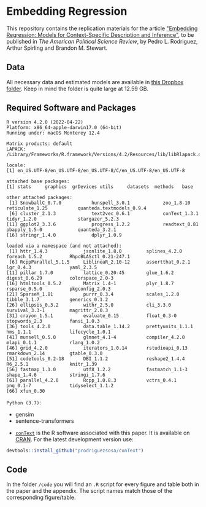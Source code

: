 # Embedding Regression
This repository contains the replication materials for the article ["Embedding Regression: Models for Context-Specific Description and Inference"](https://github.com/prodriguezsosa/EmbeddingRegression), to be published in _The American Political Science Review_, by Pedro L. Rodriguez, Arthur Spirling and Brandon M. Stewart.

## Data

All necessary data and estimated models are available in [this Dropbox folder](https://www.dropbox.com/sh/7al371qtr9102qq/AADKhjhYgnFCxOOQaugQloTBa?dl=0). Keep in mind the folder is quite large at 12.59 GB.

## Required Software and Packages

```
R version 4.2.0 (2022-04-22)
Platform: x86_64-apple-darwin17.0 (64-bit)
Running under: macOS Monterey 12.4

Matrix products: default
LAPACK: /Library/Frameworks/R.framework/Versions/4.2/Resources/lib/libRlapack.dylib

locale:
[1] en_US.UTF-8/en_US.UTF-8/en_US.UTF-8/C/en_US.UTF-8/en_US.UTF-8

attached base packages:
[1] stats     graphics  grDevices utils     datasets  methods   base     

other attached packages:
 [1] SnowballC_0.7.0           hunspell_3.0.1            zoo_1.8-10                reticulate_1.25           quanteda.textmodels_0.9.4
 [6] cluster_2.1.3             text2vec_0.6.1            conText_1.3.1             tidyr_1.2.0               stargazer_5.2.3          
[11] ggplot2_3.3.6             progress_1.2.2            readtext_0.81             pbapply_1.5-0             quanteda_3.2.1           
[16] stringr_1.4.0             dplyr_1.0.9              

loaded via a namespace (and not attached):
 [1] httr_1.4.3             jsonlite_1.8.0         splines_4.2.0          foreach_1.5.2          RhpcBLASctl_0.21-247.1
 [6] RcppParallel_5.1.5     LiblineaR_2.10-12      assertthat_0.2.1       lgr_0.4.3              yaml_2.3.5            
[11] pillar_1.7.0           lattice_0.20-45        glue_1.6.2             digest_0.6.29          colorspace_2.0-3      
[16] htmltools_0.5.2        Matrix_1.4-1           plyr_1.8.7             rsparse_0.5.0          pkgconfig_2.0.3       
[21] SparseM_1.81           purrr_0.3.4            scales_1.2.0           tibble_3.1.7           generics_0.1.2        
[26] ellipsis_0.3.2         withr_2.5.0            cli_3.3.0              survival_3.3-1         magrittr_2.0.3        
[31] crayon_1.5.1           evaluate_0.15          float_0.3-0            stopwords_2.3          fansi_1.0.3           
[36] tools_4.2.0            data.table_1.14.2      prettyunits_1.1.1      hms_1.1.1              lifecycle_1.0.1       
[41] munsell_0.5.0          glmnet_4.1-4           compiler_4.2.0         mlapi_0.1.1            rlang_1.0.2           
[46] grid_4.2.0             iterators_1.0.14       rstudioapi_0.13        rmarkdown_2.14         gtable_0.3.0          
[51] codetools_0.2-18       DBI_1.1.2              reshape2_1.4.4         R6_2.5.1               knitr_1.39            
[56] fastmap_1.1.0          utf8_1.2.2             fastmatch_1.1-3        shape_1.4.6            stringi_1.7.6         
[61] parallel_4.2.0         Rcpp_1.0.8.3           vctrs_0.4.1            png_0.1-7              tidyselect_1.1.2      
[66] xfun_0.30  

```

`Python (3.7)`:
- gensim
- sentence-transformers

* [`conText`](https://github.com/prodriguezsosa/conText) is the R software associated with this paper. It is available on [CRAN](https://cran.r-project.org/web/packages/conText/index.html). For the latest development version use:

```r
devtools::install_github("prodriguezsosa/conText")
```

## Code

In the folder `/code` you will find an `.R` script for every figure and table both in the paper and the appendix. The script names match those of the corresponding figure/table.
